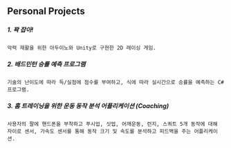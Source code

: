 ## Personal Projects

##### 1. 꽉 잡아!

    악력 재활을 위한 아두이노와 Unity로 구현한 2D 레이싱 게임.
    
##### 2. 배드민턴 승률 예측 프로그램

    기술의 난이도에 따라 득/실점에 점수를 부여하고, 식에 따라 실시간으로 승률을 예측하는 C#프로그램.
    
##### 3. 홈 트레이닝을 위한 운동 동작 분석 어플리케이션 (Coaching)

    사용자의 팔에 핸드폰을 부착하고 푸시업, 싯업, 어깨운동, 런지, 스쿼트 5개 동작에 대해
    자이로 센서, 가속도 센서를 통해 동작 크기 및 속도를 분석하고 피드백을 주는 어플리케이션.
